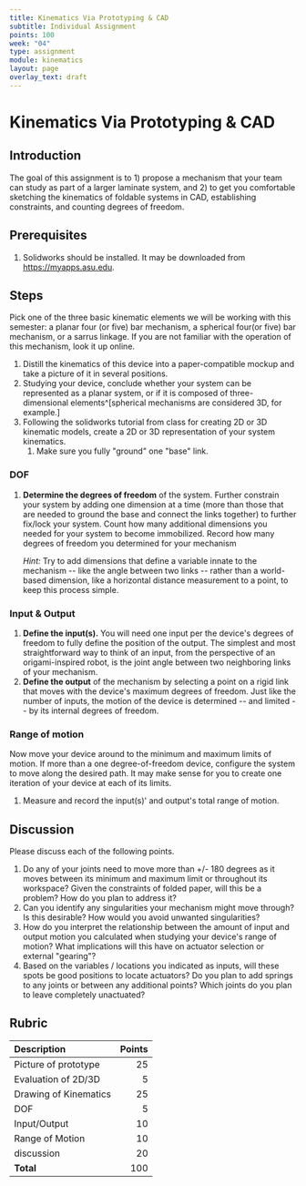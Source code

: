 ```yaml
---
title: Kinematics Via Prototyping & CAD
subtitle: Individual Assignment
points: 100
week: "04"
type: assignment
module: kinematics
layout: page
overlay_text: draft
---
```


# Kinematics Via Prototyping & CAD

## Introduction

The goal of this assignment is to 1) propose a mechanism that your team can study as part of a larger laminate system, and 2) to get you comfortable sketching the kinematics of foldable systems in CAD, establishing constraints, and counting degrees of freedom.

<!--hide-->

## Prerequisites

1. Solidworks should be installed.  It may be downloaded from <https://myapps.asu.edu>.


## Steps

Pick one of the three basic kinematic elements we will be working with this semester: a planar four (or five) bar mechanism, a spherical four(or five) bar mechanism, or a sarrus linkage.  If you are not familiar with the operation of this mechanism, look it up online.
    
1. Distill the kinematics of this device into a paper-compatible mockup and take a picture of it in several positions.
1. Studying your device, conclude whether your system can be represented as a planar system, or if it is composed of three-dimensional elements^[spherical mechanisms are considered 3D, for example.]
1. Following the solidworks tutorial from class for creating 2D or 3D kinematic models, create a 2D or 3D representation of your system kinematics.
    1. Make sure you fully "ground" one "base" link.

### DOF

1. **Determine the degrees of freedom** of the system.  Further constrain your system by adding one dimension at a time (more than those that are needed to ground the base and connect the links together) to further fix/lock your system.  Count how many additional dimensions you needed for your system to become immobilized.  Record how many degrees of freedom you determined for your mechanism

    *Hint:* Try to add dimensions that define a variable innate to the mechanism -- like the angle between two links -- rather than a world-based dimension, like a horizontal distance measurement to a point, to keep this process simple.


### Input & Output

1. **Define the input(s).**  You will need one input per the device's degrees of freedom to fully define the position of the output.  The simplest and most straightforward way to think of an input, from the perspective of an origami-inspired robot, is the joint angle between two neighboring links of your mechanism.
1. **Define the output** of the mechanism by selecting a point on a rigid link that moves with the device's maximum degrees of freedom.  Just like the number of inputs, the motion of the device is determined -- and limited -- by its internal degrees of freedom.

### Range of motion

Now move your device around to the minimum and maximum limits of motion.  If more than a one degree-of-freedom device, configure the system to move along the desired path.  It may make sense for you to create one iteration of your device at each of its limits.

1. Measure and record the input(s)' and output's total range of motion.

## Discussion

Please discuss each of the following points.

<!--1. How many degrees of freedom is your system?-->
1. Do any of your joints need to move more than +/- 180 degrees as it moves between its minimum and maximum limit or throughout its workspace?  Given the constraints of folded paper, will this be a problem?  How do you plan to address it?
1. Can you identify any singularities your mechanism might move through?  Is this desirable? How would you avoid unwanted singularities?
1. How do you interpret the relationship between the amount of input and output motion you calculated when studying your device's range of motion?  What implications will this have on actuator selection or external "gearing"?
1. Based on the variables / locations you indicated as inputs, will these spots be good positions to locate actuators?  Do you plan to add springs to any joints or between any additional points?  Which joints do you plan to leave completely unactuated?

<!--unhide-->

## Rubric

| Description           | Points |
|:----------------------|-------:|
| Picture of prototype  |     25 |
| Evaluation of 2D/3D   |      5 |
| Drawing of Kinematics |     25 |
| DOF                   |      5 |
| Input/Output          |     10 |
| Range of Motion       |     10 |
| discussion            |     20 |
| **Total**             |    100 |
